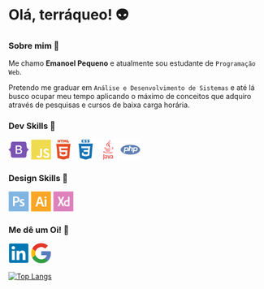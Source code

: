 # Olá, terráqueo! 👽

### Sobre mim 🖖

  Me chamo **Emanoel Pequeno** e atualmente sou estudante de `Programação Web`. 

  Pretendo me graduar em `Análise e Desenvolvimento de Sistemas` e até lá busco ocupar meu tempo aplicando o máximo de conceitos que adquiro através de pesquisas e cursos de baixa carga horária.

### Dev Skills 🚀
  
<div id="dev">
  <img src='https://github.com/devicons/devicon/blob/master/icons/bootstrap/bootstrap-plain.svg' height="40"width="40"> 
  <img src='https://github.com/devicons/devicon/blob/master/icons/javascript/javascript-plain.svg' height="40"width="40">
  <img src='https://github.com/devicons/devicon/blob/master/icons/html5/html5-plain-wordmark.svg' height="40"width="40">
  <img src='https://github.com/devicons/devicon/blob/master/icons/css3/css3-plain-wordmark.svg' height="40"width="40">
  <img src='https://github.com/devicons/devicon/blob/master/icons/java/java-plain-wordmark.svg' height="40"width="40">
  <img src='https://github.com/devicons/devicon/blob/master/icons/php/php-plain.svg' height="40"width="40">   
</div>

### Design Skills 🎨

<div id="design">
  <img src='https://github.com/devicons/devicon/blob/master/icons/photoshop/photoshop-plain.svg' height="40"width="40">
  <img src='https://github.com/devicons/devicon/blob/master/icons/illustrator/illustrator-plain.svg' height="40"width="40">
  <img src='https://github.com/devicons/devicon/blob/master/icons/xd/xd-plain.svg' height="40"width="40">
</div>

### Me dê um Oi! 👋

<div id="contact">
  <a target="_blank" href="https://www.linkedin.com/in/emanoel-sousa/"><img src="https://github.com/devicons/devicon/blob/master/icons/linkedin/linkedin-original.svg" height="40"width="40"></a>
  <a target="_blank" href="mailto:emanoelpequeno5@gmail.com"><img src="https://github.com/devicons/devicon/blob/master/icons/google/google-original.svg" height="40"width="40"></a>
</div>


[![Top Langs](https://github-readme-stats.vercel.app/api/top-langs/?username=emanoelpequeno&layout=compact)](https://github.com/anuraghazra/github-readme-stats)
  

